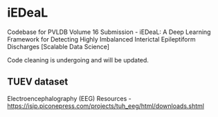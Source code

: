 # iEDeaL
Codebase for PVLDB Volume 16 Submission - iEDeaL: A Deep Learning Framework for Detecting Highly Imbalanced Interictal Epileptiform Discharges [Scalable Data Science]

Code cleaning is undergoing and will be updated.

## TUEV dataset
Electroencephalography (EEG) Resources - https://isip.piconepress.com/projects/tuh_eeg/html/downloads.shtml
